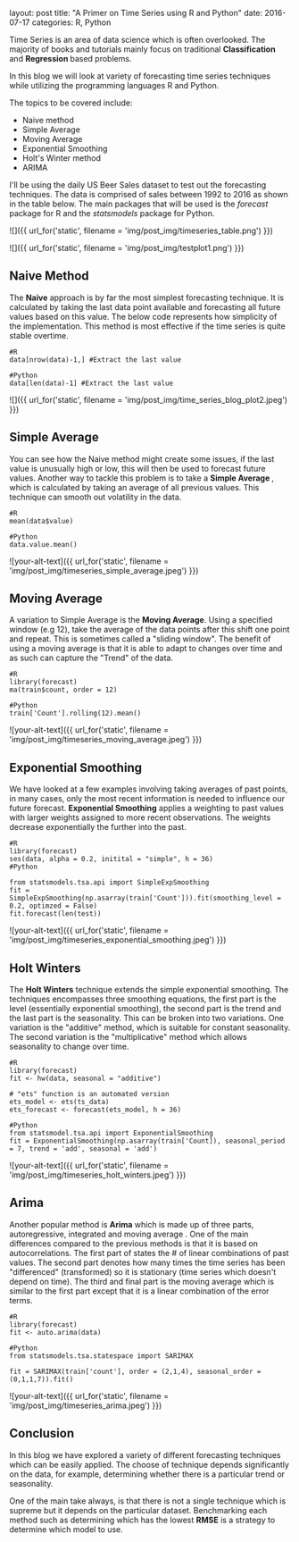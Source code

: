 layout: post
title:  "A Primer on Time Series using R and Python"
date:  2016-07-17
categories: R, Python

Time Series is an area of data science which is often overlooked. The majority of books and tutorials mainly focus on traditional <b> Classification </b> and <b> Regression </b> based problems. 

In this blog we will look at variety of forecasting time series techniques while utilizing the programming languages R and Python.

The topics to be covered include:

* Naive method
* Simple Average
* Moving Average
* Exponential Smoothing
* Holt's Winter method
* ARIMA

I'll be using the daily US Beer Sales dataset to test out the forecasting techniques. The data is comprised of sales between 1992 to 2016 as shown in the table below. The main packages that will be used is the <i>forecast</i> package for R and the <i>statsmodels</i> package for Python.

![]({{ url_for('static', filename = 'img/post_img/timeseries_table.png') }})

![]({{ url_for('static', filename = 'img/post_img/testplot1.png') }})


## Naive Method

The <b>Naive</b> approach is by far the most simplest forecasting technique. It is calculated by taking the last data point available and forecasting all future values based on this value. The below code represents how simplicity of the implementation. This method is most effective if the time series is quite stable overtime.


    #R
    data[nrow(data)-1,] #Extract the last value
    
    #Python
    data[len(data)-1] #Extract the last value

![]({{ url_for('static', filename = 'img/post_img/time_series_blog_plot2.jpeg') }})


## Simple Average

You can see how the Naive method might create some issues, if the last value is unusually high or low, this will then be used to forecast future values. Another way to tackle this problem is to take a <b>Simple Average </b>, which is calculated by taking an average of all previous values. This technique can smooth out volatility in the data.

    #R
    mean(data$value)
    
    #Python
    data.value.mean()

![your-alt-text]({{ url_for('static', filename = 'img/post_img/timeseries_simple_average.jpeg') }})


## Moving Average

A variation to Simple Average is the <b>Moving Average</b>. Using a specified window (e.g 12), take the average of the data points after this shift one point and repeat. This is sometimes called a "sliding window". The benefit of using a moving average is that it is able to adapt to changes over time and as such can capture the "Trend" of the data.

    #R
    library(forecast)
    ma(train$count, order = 12)
    
    #Python
    train['Count'].rolling(12).mean()

![your-alt-text]({{ url_for('static', filename = 'img/post_img/timeseries_moving_average.jpeg') }})

## Exponential Smoothing

We have looked at a few examples involving taking averages of past points, in many cases, only the most recent information is needed to influence our future forecast. <b>Exponential Smoothing</b> applies a weighting to past values with larger weights assigned to more recent observations. The weights decrease exponentially the further into the past.  

    #R
    library(forecast)
    ses(data, alpha = 0.2, initital = "simple", h = 36)
    #Python
    
    from statsmodels.tsa.api import SimpleExpSmoothing
    fit = SimpleExpSmoothing(np.asarray(train['Count'])).fit(smoothing_level = 0.2, optimzed = False)
    fit.forecast(len(test))


![your-alt-text]({{ url_for('static', filename = 'img/post_img/timeseries_exponential_smoothing.jpeg') }})


## Holt Winters

The <b>Holt Winters</b> technique extends the simple exponential smoothing. The techniques encompasses three smoothing equations, the first part is the level (essentially exponential smoothing), the second part is the trend and the last part is the seasonality. This can be broken into two variations. One variation is the "additive" method, which is suitable for constant seasonality. The second variation is the "multiplicative" method which allows seasonality to change over time.

    #R
    library(forecast)
    fit <- hw(data, seasonal = "additive")
    
    # "ets" function is an automated version
    ets_model <- ets(ts_data)
    ets_forecast <- forecast(ets_model, h = 36)
    
    #Python
    from statsmodel.tsa.api import ExponentialSmoothing
    fit = ExponentialSmoothing(np.asarray(train['Count]), seasonal_period = 7, trend = 'add', seasonal = 'add')


![your-alt-text]({{ url_for('static', filename = 'img/post_img/timeseries_holt_winters.jpeg') }})


## Arima

Another popular method is <b>Arima</b> which is made up of three parts, autoregressive, integrated and moving average . One of the main differences compared to the previous methods is that it is based on autocorrelations. The first part of states the # of linear combinations of past values. The second part denotes how many times the time series has been "differenced" (transformed) so it is stationary (time series which doesn't depend on time). The third and final part is the moving average which is similar to the first part except that it is a linear combination of the error terms.

    #R
    library(forecast)
    fit <- auto.arima(data)
    
    #Python
    from statsmodels.tsa.statespace import SARIMAX
    
    fit = SARIMAX(train['count'], order = (2,1,4), seasonal_order = (0,1,1,7)).fit()


![your-alt-text]({{ url_for('static', filename = 'img/post_img/timeseries_arima.jpeg') }})

## Conclusion

In this blog we have explored a variety of different forecasting techniques which can be easily applied. The choose of technique depends significantly on the data, for example, determining whether there is a particular trend or seasonality. 

One of the main take always, is that there is not a single technique which is supreme but it depends on the particular dataset. Benchmarking each method such as determining which has the lowest <b>RMSE</b> is a strategy to determine which model to use.  







